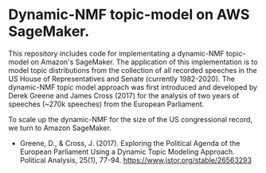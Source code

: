 # Dynamic-NMF topic-model on AWS SageMaker.

This repository includes code for implementating a dynamic-NMF topic-model on Amazon's SageMaker. The application of this implementation is to model topic distributions from the collection of all recorded speeches in the US House of Representatives and Senate (currently 1982-2020). The dynamic-NMF topic model approach was first introduced and developed by Derek Greene and James Cross (2017) for the analysis of two years of speeches (~270k speeches) from the European Parliament.

To scale up the dynamic-NMF for the size of the US congressional record, we turn to Amazon SageMaker.



- Greene, D., & Cross, J. (2017). Exploring the Political Agenda of the European Parliament Using a Dynamic Topic Modeling Approach. Political Analysis, 25(1), 77-94. https://www.jstor.org/stable/26563293

